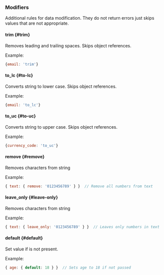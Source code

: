 ### Modifiers

Additional rules for data modification. They do not return errors just skips values that are not appropriate.

#### trim {#trim}

Removes leading and trailing spaces. Skips object references.

Example:

```javascript
{email: 'trim'}
```

#### to\_lc {#to-lc}

Converts string to lower case. Skips object references.

Example:

```javascript
{email: 'to_lc'}
```

#### to\_uc {#to-uc}

Converts string to upper case. Skips object references.

Example:

```javascript
{currency_code: 'to_uc'}
```

#### remove {#remove}

Removes characters from string

Example:

```javascript
{ text: { remove: '0123456789' } }  // Remove all numbers from text
```

#### leave\_only {#leave-only}

Removes characters from string

Example:

```javascript
{ text: { leave_only: '0123456789' } }  // Leaves only numbers in text
```

#### default {#default}

Set value if is not present.

Example:

```javascript
{ age: { default: 18 } }  // Sets age to 18 if not passed
```
